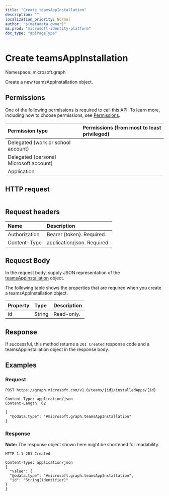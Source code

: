 ```yaml
---
title: "Create teamsAppInstallation"
description: ""
localization_priority: Normal
author: "$(metadata.owner)"
ms.prod: "microsoft-identity-platform"
doc_type: "apiPageType"
---
```


# Create teamsAppInstallation

Namespace: microsoft.graph

Create a new teamsAppInstallation object.

## Permissions

One of the following permissions is required to call this API. To learn more, including how to choose permissions, see [Permissions](/graph/permissions-reference).

| Permission type                        | Permissions (from most to least privileged) |
| :------------------------------------- | :------------------------------------------ |
| Delegated (work or school account)     |                                             |
| Delegated (personal Microsoft account) |                                             |
| Application                            |                                             |

## HTTP request

<!-- {
  "blockType": "ignored"
}
-->

```http

```

## Request headers

| Name          | Description                 |
| :------------ | :-------------------------- |
| Authorization | Bearer {token}. Required.   |
| Content-Type  | application/json. Required. |

## Request Body

In the request body, supply JSON representation of the [teamsAppInstallation](../resources/-teamsappinstallation.md) object.

<!-- Actions and Functions -->

<!-- CRUD Methods -->

The following table shows the properties that are required when you create a teamsAppInstallation object.

| Property | Type   | Description |
| :------- | :----- | :---------- |
| id       | String | Read-only.  |

## Response

If successful, this method returns a `201 Created` response code and a teamsAppInstallation object in the response body.

## Examples

### Request

<!-- {
  "blockType": "request",
  "name": "create_teamsappinstallation"
}
-->

```http
POST https://graph.microsoft.com/v1.0/teams/{id}/installedApps/{id}

Content-Type: application/json
Content-Length: 62

{
  "@odata.type": "#microsoft.graph.teamsAppInstallation"
}

```

### Response

**Note:** The response object shown here might be shortened for readability.

<!-- {
  "blockType": "response",
  "truncated": true,
  "@odata.type": "Microsoft.Teams.GraphSvc.teamsAppInstallation"
}
-->

```http
HTTP 1.1 201 Created

Content-Type: application/json
{
  "value": {
  "@odata.type": "#microsoft.graph.teamsAppInstallation",
  "id": "String(identifier)"
}
}

```
